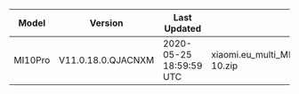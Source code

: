 | Model | Version | Last Updated | File Name | Size | Download Link |
| ---- | ---- | ---- | ---- | ---- | ---- |
| MI10Pro | V11.0.18.0.QJACNXM | 2020-05-25 18:59:59 UTC | xiaomi.eu_multi_MI10Pro_V11.0.18.0.QJACNXM_v11-10.zip | 3.0 GB | [SourceForge](https://sourceforge.net/projects/xiaomi-eu-multilang-miui-roms/files/xiaomi.eu/MIUI-STABLE-RELEASES/MIUIv11/xiaomi.eu_multi_MI10Pro_V11.0.18.0.QJACNXM_v11-10.zip/download) |
